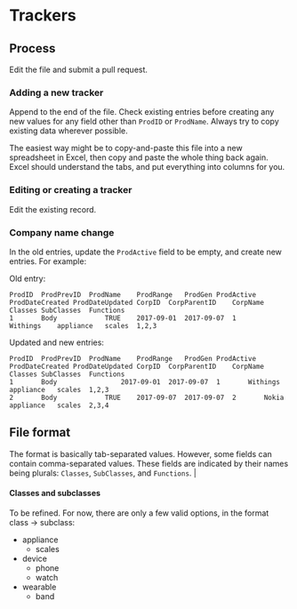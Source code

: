 # Trackers

## Process

Edit the file and submit a pull request.


### Adding a new tracker

Append to the end of the file. Check existing entries before creating any new values for any field other than `ProdID` or `ProdName`. Always try to copy existing data wherever possible.

The easiest way might be to copy-and-paste this file into a new spreadsheet in Excel, then copy and paste the whole thing back again. Excel should understand the tabs, and put everything into columns for you.

### Editing or creating a tracker

Edit the existing record.


### Company name change

In the old entries, update the `ProdActive` field to be empty, and create new entries. For example:

Old entry:

```
ProdID	ProdPrevID	ProdName	ProdRange	ProdGen	ProdActive	ProdDateCreated	ProdDateUpdated	CorpID	CorpParentID	CorpName	Classes	SubClasses	Functions
1		Body			TRUE	2017-09-01	2017-09-07	1		Withings	appliance	scales	1,2,3
```

Updated and new entries:

```
ProdID	ProdPrevID	ProdName	ProdRange	ProdGen	ProdActive	ProdDateCreated	ProdDateUpdated	CorpID	CorpParentID	CorpName	Classes	SubClasses	Functions
1		Body				2017-09-01	2017-09-07	1		Withings	appliance	scales	1,2,3
2		Body			TRUE	2017-09-07	2017-09-07	2		Nokia	appliance	scales	2,3,4
```


## File format

The format is basically tab-separated values. However, some fields can contain comma-separated values. These fields are indicated by their names being plurals: `Classes`, `SubClasses`, and `Functions`.           |

#### Classes and subclasses

To be refined. For now, there are only a few valid options, in the format class -> subclass:

  * appliance
      * scales
  * device
      * phone
      * watch
  * wearable
      * band

